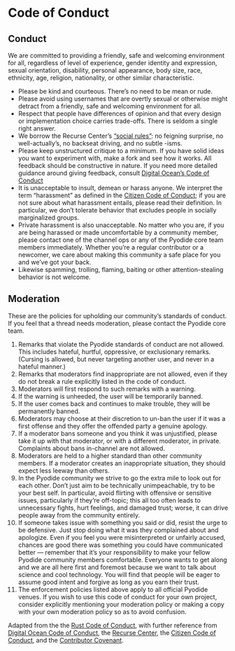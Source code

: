 # Code of Conduct

## Conduct

We are committed to providing a friendly, safe and welcoming environment for all, regardless of level of experience, gender identity and expression, sexual orientation, disability, personal appearance, body size, race, ethnicity, age, religion, nationality, or other similar characteristic.

- Please be kind and courteous. There’s no need to be mean or rude.
- Please avoid using usernames that are overtly sexual or otherwise might detract from a friendly, safe and welcoming environment for all.
- Respect that people have differences of opinion and that every design or implementation choice carries trade-offs. There is seldom a single right answer.
- We borrow the Recurse Center’s [“social rules”](https://www.recurse.com/manual#sub-sec-social-rules): no feigning surprise, no well-actually’s, no backseat driving, and no subtle -isms.
- Please keep unstructured critique to a minimum. If you have solid ideas you want to experiment with, make a fork and see how it works. All feedback should be constructive in nature. If you need more detailed guidance around giving feedback, consult [Digital Ocean’s Code of Conduct](https://github.com/digitalocean/engineering-code-of-conduct#giving-and-receiving-feedback)
- It is unacceptable to insult, demean or harass anyone. We interpret the term “harassment” as defined in the [Citizen Code of Conduct](http://citizencodeofconduct.org/); if you are not sure about what harassment entails, please read their definition. In particular, we don’t tolerate behavior that excludes people in socially marginalized groups.
- Private harassment is also unacceptable. No matter who you are, if you are being harassed or made uncomfortable by a community member, please contact one of the channel ops or any of the Pyodide core team members immediately. Whether you’re a regular contributor or a newcomer, we care about making this community a safe place for you and we’ve got your back.
- Likewise spamming, trolling, flaming, baiting or other attention-stealing behavior is not welcome.

## Moderation

These are the policies for upholding our community’s standards of conduct. If you feel that a thread needs moderation, please contact the Pyodide core team.

1. Remarks that violate the Pyodide standards of conduct are not allowed. This includes hateful, hurtful, oppressive, or exclusionary remarks. (Cursing is allowed, but never targeting another user, and never in a hateful manner.)
2. Remarks that moderators find inappropriate are not allowed, even if they do not break a rule explicitly listed in the code of conduct.
3. Moderators will first respond to such remarks with a warning.
4. If the warning is unheeded, the user will be temporarily banned.
5. If the user comes back and continues to make trouble, they will be permanently banned.
6. Moderators may choose at their discretion to un-ban the user if it was a first offense and they offer the offended party a genuine apology.
7. If a moderator bans someone and you think it was unjustified, please take it up with that moderator, or with a different moderator, in private. Complaints about bans in-channel are not allowed.
8. Moderators are held to a higher standard than other community members. If a moderator creates an inappropriate situation, they should expect less leeway than others.
9. In the Pyodide community we strive to go the extra mile to look out for each other. Don’t just aim to be technically unimpeachable, try to be your best self. In particular, avoid flirting with offensive or sensitive issues, particularly if they’re off-topic; this all too often leads to unnecessary fights, hurt feelings, and damaged trust; worse, it can drive people away from the community entirely.
10. If someone takes issue with something you said or did, resist the urge to be defensive. Just stop doing what it was they complained about and apologize. Even if you feel you were misinterpreted or unfairly accused, chances are good there was something you could have communicated better — remember that it’s your responsibility to make your fellow Pyodide community members comfortable. Everyone wants to get along and we are all here first and foremost because we want to talk about science and cool technology. You will find that people will be eager to assume good intent and forgive as long as you earn their trust.
11. The enforcement policies listed above apply to all official Pyodide venues.  If you wish to use this code of conduct for your own project, consider explicitly mentioning your moderation policy or making a copy with your own moderation policy so as to avoid confusion.

Adapted from the the [Rust Code of Conduct](https://www.rust-lang.org/en-US/conduct.html), with further reference from [Digital Ocean Code of Conduct](https://github.com/digitalocean/engineering-code-of-conduct#giving-and-receiving-feedback), the [Recurse Center](https://www.recurse.com/code-of-conduct), the [Citizen Code of Conduct](http://citizencodeofconduct.org/), and the [Contributor Covenant](https://www.contributor-covenant.org/version/1/4/code-of-conduct.html).
